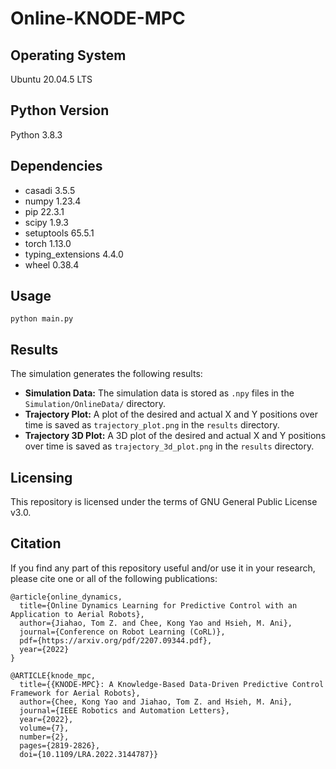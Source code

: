 # Online-KNODE-MPC
## Operating System 
Ubuntu 20.04.5 LTS

## Python Version
Python 3.8.3

## Dependencies
- casadi            3.5.5
- numpy             1.23.4
- pip               22.3.1
- scipy             1.9.3
- setuptools        65.5.1
- torch             1.13.0
- typing_extensions 4.4.0
- wheel             0.38.4  

## Usage
```python main.py```

## Results
The simulation generates the following results:

*   **Simulation Data:** The simulation data is stored as `.npy` files in the `Simulation/OnlineData/` directory.
*   **Trajectory Plot:** A plot of the desired and actual X and Y positions over time is saved as `trajectory_plot.png` in the `results` directory.
*   **Trajectory 3D Plot:** A 3D plot of the desired and actual X and Y positions over time is saved as `trajectory_3d_plot.png` in the `results` directory.

## Licensing

This repository is licensed under the terms of GNU General Public License v3.0.

## Citation
If you find any part of this repository useful and/or use it in your research, please cite one or all of the following publications:

    @article{online_dynamics,
      title={Online Dynamics Learning for Predictive Control with an Application to Aerial Robots},
      author={Jiahao, Tom Z. and Chee, Kong Yao and Hsieh, M. Ani},
      journal={Conference on Robot Learning (CoRL)},
      pdf={https://arxiv.org/pdf/2207.09344.pdf},
      year={2022}
    }

    @ARTICLE{knode_mpc,
      title={{KNODE-MPC}: A Knowledge-Based Data-Driven Predictive Control Framework for Aerial Robots}, 
      author={Chee, Kong Yao and Jiahao, Tom Z. and Hsieh, M. Ani},
      journal={IEEE Robotics and Automation Letters}, 
      year={2022},
      volume={7},
      number={2},
      pages={2819-2826},
      doi={10.1109/LRA.2022.3144787}}
